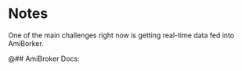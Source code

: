 # Notes
One of the main challenges right now is getting real-time data fed into AmiBorker.

@## AmiBroker Docs:

<!--stackedit_data:
eyJoaXN0b3J5IjpbMTkyOTU5MDA2MV19
-->